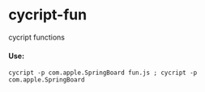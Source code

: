 # cycript-fun
cycript functions

#### Use:
`cycript -p com.apple.SpringBoard fun.js ; cycript -p com.apple.SpringBoard`
